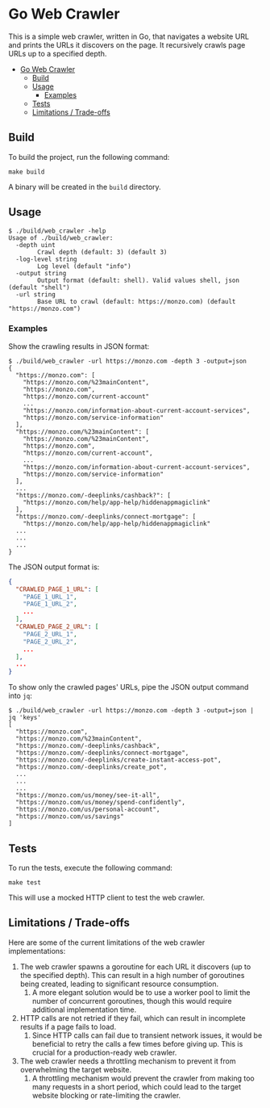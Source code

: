 # Go Web Crawler

This is a simple web crawler, written in Go, that navigates a website URL and prints the URLs it discovers on the page. It recursively crawls page URLs up to a specified depth.

- [Go Web Crawler](#go-web-crawler)
  - [Build](#build)
  - [Usage](#usage)
    - [Examples](#examples)
  - [Tests](#tests)
  - [Limitations / Trade-offs](#limitations--trade-offs)

## Build

To build the project, run the following command:

```shell
make build
```

A binary will be created in the `build` directory.

## Usage

```shell
$ ./build/web_crawler -help
Usage of ./build/web_crawler:
  -depth uint
        Crawl depth (default: 3) (default 3)
  -log-level string
        Log level (default "info")
  -output string
        Output format (default: shell). Valid values shell, json (default "shell")
  -url string
        Base URL to crawl (default: https://monzo.com) (default "https://monzo.com")
```

### Examples

Show the crawling results in JSON format:

```shell
$ ./build/web_crawler -url https://monzo.com -depth 3 -output=json
{
  "https://monzo.com": [
    "https://monzo.com/%23mainContent",
    "https://monzo.com",
    "https://monzo.com/current-account"
    ...
    "https://monzo.com/information-about-current-account-services",
    "https://monzo.com/service-information"
  ],
  "https://monzo.com/%23mainContent": [
    "https://monzo.com/%23mainContent",
    "https://monzo.com",
    "https://monzo.com/current-account",
    ...
    "https://monzo.com/information-about-current-account-services",
    "https://monzo.com/service-information"
  ],
  ...
  "https://monzo.com/-deeplinks/cashback?": [
    "https://monzo.com/help/app-help/hiddenappmagiclink"
  ],
  "https://monzo.com/-deeplinks/connect-mortgage": [
    "https://monzo.com/help/app-help/hiddenappmagiclink"
  ...
  ...
  ...
}
```

The JSON output format is:

```json
{
  "CRAWLED_PAGE_1_URL": [
    "PAGE_1_URL_1",
    "PAGE_1_URL_2",
    ...
  ],
  "CRAWLED_PAGE_2_URL": [
    "PAGE_2_URL_1",
    "PAGE_2_URL_2",
    ...
  ],
  ...
}
```

To show only the crawled pages' URLs, pipe the JSON output command into `jq`:

```shell
$ ./build/web_crawler -url https://monzo.com -depth 3 -output=json | jq 'keys'
[
  "https://monzo.com",
  "https://monzo.com/%23mainContent",
  "https://monzo.com/-deeplinks/cashback",
  "https://monzo.com/-deeplinks/connect-mortgage",
  "https://monzo.com/-deeplinks/create-instant-access-pot",
  "https://monzo.com/-deeplinks/create_pot",
  ...
  ...
  ...
  "https://monzo.com/us/money/see-it-all",
  "https://monzo.com/us/money/spend-confidently",
  "https://monzo.com/us/personal-account",
  "https://monzo.com/us/savings"
]
```

## Tests

To run the tests, execute the following command:

```shell
make test
```

This will use a mocked HTTP client to test the web crawler.

## Limitations / Trade-offs

Here are some of the current limitations of the web crawler implementations:

1. The web crawler spawns a goroutine for each URL it discovers (up to the specified depth). This can result in a high number of goroutines being created, leading to significant resource consumption.
   1. A more elegant solution would be to use a worker pool to limit the number of concurrent goroutines, though this would require additional implementation time.
1. HTTP calls are not retried if they fail, which can result in incomplete results if a page fails to load.
   1. Since HTTP calls can fail due to transient network issues, it would be beneficial to retry the calls a few times before giving up. This is crucial for a production-ready web crawler.
1. The web crawler needs a throttling mechanism to prevent it from overwhelming the target website.
   1. A throttling mechanism would prevent the crawler from making too many requests in a short period, which could lead to the target website blocking or rate-limiting the crawler.
